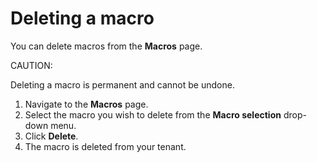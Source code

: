 # Deleting a macro

<head>
  <meta name="guidename" content="Flow"/>
  <meta name="context" content="GUID-d70a5138-cd08-4da7-afba-6b3970c691b8"/>
</head>


You can delete macros from the **Macros** page.

CAUTION:

Deleting a macro is permanent and cannot be undone.

1.  Navigate to the **Macros** page.
2.  Select the macro you wish to delete from the **Macro selection** drop-down menu.
3.  Click **Delete**.
4.  The macro is deleted from your tenant.
